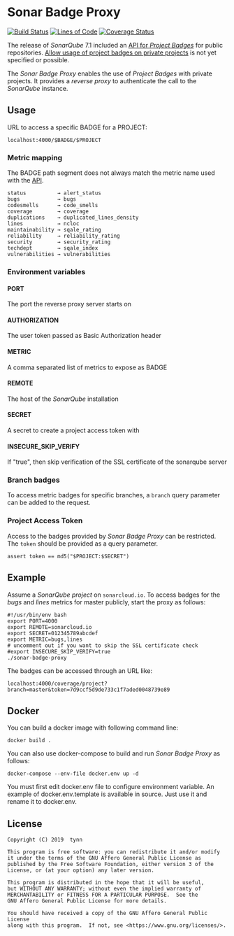 Sonar Badge Proxy
=================
[![Build Status][Build]][Travis]
[![Lines of Code][Lines]][Sonar]
[![Coverage Status][Coverage]][Sonar]

The release of _SonarQube_ 7.1 included an [API for _Project Badges_][API] for public repositories.
[Allow usage of project badges on private projects][MMF-1178] is not yet specified or possible.

The _Sonar Badge Proxy_ enables the use of _Project Badges_ with private projects.
It provides a _reverse proxy_ to authenticate the call to the _SonarQube_ instance.


Usage
-----

URL to access a specific BADGE for a PROJECT:

    localhost:4000/$BADGE/$PROJECT


### Metric mapping

The BADGE path segment does not always match the metric name used with the [API].

    status          → alert_status
    bugs            → bugs
    codesmells      → code_smells
    coverage        → coverage
    duplications    → duplicated_lines_density
    lines           → ncloc
    maintainability → sqale_rating
    reliability     → reliability_rating
    security        → security_rating
    techdept        → sqale_index
    vulnerabilities → vulnerabilities


### Environment variables

#### PORT
The port the reverse proxy server starts on

#### AUTHORIZATION
The user token passed as Basic Authorization header

#### METRIC
A comma separated list of metrics to expose as BADGE

#### REMOTE
The host of the _SonarQube_ installation

#### SECRET
A secret to create a project access token with

#### INSECURE_SKIP_VERIFY
If "true", then skip verification of the SSL certificate of the sonarqube server

### Branch badges

To access metric badges for specific branches,
a `branch` query parameter can be added to the request.


### Project Access Token

Access to the badges provided by _Sonar Badge Proxy_ can be restricted.
The `token` should be provided as a query parameter.

    assert token == md5("$PROJECT:$SECRET")



Example
-------

Assume a _SonarQube_ _project_ on `sonarcloud.io`.
To access badges for the _bugs_ and _lines_ metrics for master publicly,
start the proxy as follows:

    #!/usr/bin/env bash
    export PORT=4000
    export REMOTE=sonarcloud.io
    export SECRET=012345789abcdef
    export METRIC=bugs,lines
    # uncomment out if you want to skip the SSL certificate check
    #export INSECURE_SKIP_VERIFY=true
    ./sonar-badge-proxy

The badges can be accessed through an URL like:

    localhost:4000/coverage/project?branch=master&token=7d9ccf5d9de733c1f7aded0048739e89


Docker
------

You can build a docker image with following command line:

    docker build . 


You can also use docker-compose to build and run _Sonar Badge Proxy_ as follows:

    docker-compose --env-file docker.env up -d


You must first edit docker.env file to configure environment variable. An example of docker.env.template is available in source. Just use it and rename it to docker.env.


License
-------
    
    Copyright (C) 2019  tynn

    This program is free software: you can redistribute it and/or modify
    it under the terms of the GNU Affero General Public License as
    published by the Free Software Foundation, either version 3 of the
    License, or (at your option) any later version.

    This program is distributed in the hope that it will be useful,
    but WITHOUT ANY WARRANTY; without even the implied warranty of
    MERCHANTABILITY or FITNESS FOR A PARTICULAR PURPOSE.  See the
    GNU Affero General Public License for more details.

    You should have received a copy of the GNU Affero General Public License
    along with this program.  If not, see <https://www.gnu.org/licenses/>.


[API]: https://next.sonarqube.com/sonarqube/web_api/api/project_badges/measure
[MMF-1178]: https://jira.sonarsource.com/browse/MMF-1178
[Build]: https://img.shields.io/travis/tynn/sonar-badge-proxy.svg?logo=travis
[Travis]: https://www.travis-ci.org/tynn/sonar-badge-proxy
[Coverage]: https://sonarcloud.io/api/project_badges/measure?project=sonar-badge-proxy&metric=coverage
[Lines]: https://sonarcloud.io/api/project_badges/measure?project=sonar-badge-proxy&metric=ncloc
[Sonar]: https://sonarcloud.io/dashboard?id=sonar-badge-proxy
